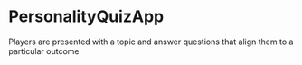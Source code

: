 # PersonalityQuizApp
Players are presented with a topic and answer questions that align them to a particular outcome
